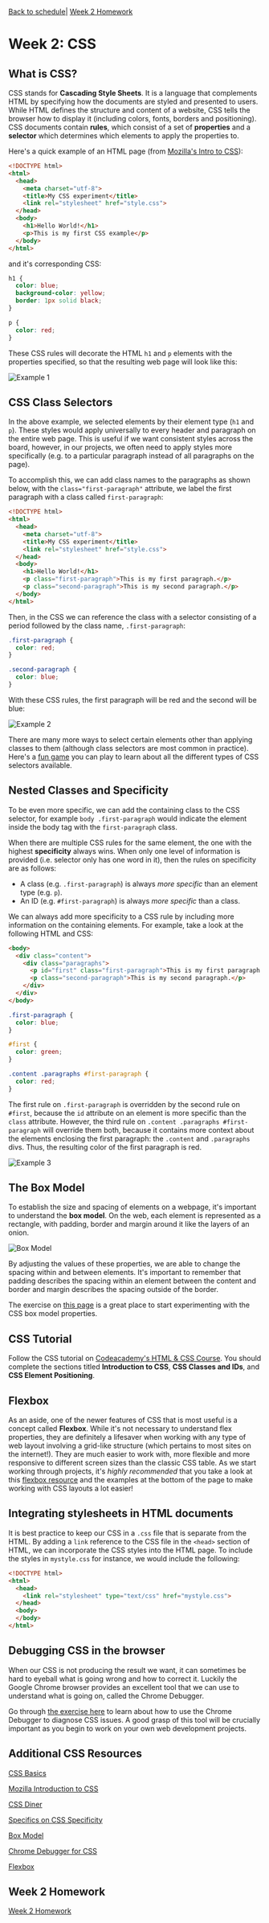 [Back to schedule](../schedule.md)| [Week 2 Homework](../homeworks/02.md)

# Week 2: CSS

## What is CSS?

CSS stands for **Cascading Style Sheets**. It is a language that complements HTML by specifying how the documents are styled and presented to users. While HTML defines the structure and content of a website, CSS tells the browser how to display it (including colors, fonts, borders and positioning). CSS documents contain **rules**, which consist of a set of **properties** and a **selector** which determines which elements to apply the properties to.

Here's a quick example of an HTML page (from [Mozilla's Intro to CSS](https://developer.mozilla.org/en-US/docs/Learn/CSS/Introduction_to_CSS)):

```html
<!DOCTYPE html>
<html>
  <head>
    <meta charset="utf-8">
    <title>My CSS experiment</title>
    <link rel="stylesheet" href="style.css">
  </head>
  <body>
    <h1>Hello World!</h1>
    <p>This is my first CSS example</p>
  </body>
</html>
```

and it's corresponding CSS:

```css
h1 {
  color: blue;
  background-color: yellow;
  border: 1px solid black;
}

p {
  color: red;
}
```

These CSS rules will decorate the HTML `h1` and `p` elements with the properties specified, so that the resulting web page will look like this:

![Example 1](https://raw.githubusercontent.com/michelleshu/web-development/master/images/02/example1.png)

## CSS Class Selectors

In the above example, we selected elements by their element type (`h1` and `p`). These styles would apply universally to every header and paragraph on the entire web page. This is useful if we want consistent styles across the board, however, in our projects, we often need to apply styles more specifically (e.g. to a particular paragraph instead of all paragraphs on the page).

To accomplish this, we can add class names to the paragraphs as shown below, with the `class="first-paragraph"` attribute, we label the first paragraph with a class called `first-paragraph`:

```html
<!DOCTYPE html>
<html>
  <head>
    <meta charset="utf-8">
    <title>My CSS experiment</title>
    <link rel="stylesheet" href="style.css">
  </head>
  <body>
    <h1>Hello World!</h1>
    <p class="first-paragraph">This is my first paragraph.</p>
    <p class="second-paragraph">This is my second paragraph.</p>
  </body>
</html>
```

Then, in the CSS we can reference the class with a selector consisting of a period followed by the class name, `.first-paragraph`:

```css
.first-paragraph {
  color: red;
}

.second-paragraph {
  color: blue;
}
```

With these CSS rules, the first paragraph will be red and the second will be blue:

![Example 2](https://raw.githubusercontent.com/michelleshu/web-development/master/images/02/example2.png)

There are many more ways to select certain elements other than applying classes to them (although class selectors are most common in practice). Here's a [fun game](https://flukeout.github.io/) you can play to learn about all the different types of CSS selectors available.

## Nested Classes and Specificity

To be even more specific, we can add the containing class to the CSS selector, for example `body .first-paragraph` would indicate the element inside the body tag with the `first-paragraph` class.

When there are multiple CSS rules for the same element, the one with the highest **specificity** always wins. When only one level of information is provided (i.e. selector only has one word in it), then the rules on specificity are as follows:
- A class (e.g. `.first-paragraph`) is always *more specific* than an element type (e.g. `p`).
- An ID (e.g. `#first-paragraph`) is always *more specific* than a class.

We can always add more specificity to a CSS rule by including more information on the containing elements. For example, take a look at the following HTML and CSS:

```html
<body>
  <div class="content">
    <div class="paragraphs">
      <p id="first" class="first-paragraph">This is my first paragraph.</p>
      <p class="second-paragraph">This is my second paragraph.</p>
    </div>
  </div>
</body>
```

```css
.first-paragraph {
  color: blue;
}

#first {
  color: green;
}

.content .paragraphs #first-paragraph {
  color: red;
}
```

The first rule on `.first-paragraph` is overridden by the second rule on `#first`, because the `id` attribute on an element is more specific than the `class` attribute. However, the third rule on `.content .paragraphs #first-paragraph` will override them both, because it contains more context about the elements enclosing the first paragraph: the `.content` and `.paragraphs` divs. Thus, the resulting color of the first paragraph is red.

![Example 3](https://raw.githubusercontent.com/michelleshu/web-development/master/images/02/example3.png)

## The Box Model

To establish the size and spacing of elements on a webpage, it's important to understand the **box model**. On the web, each element is represented as a rectangle, with padding, border and margin around it like the layers of an onion.

![Box Model](https://raw.githubusercontent.com/michelleshu/web-development/master/images/02/box-model.png)

By adjusting the values of these properties, we are able to change the spacing within and between elements. It's important to remember that padding describes the spacing within an element between the content and border and margin describes the spacing outside of the border.

The exercise on [this page](https://developer.mozilla.org/en-US/docs/Learn/CSS/Introduction_to_CSS/Box_model) is a great place to start experimenting with the CSS box model properties.

## CSS Tutorial

Follow the CSS tutorial on [Codeacademy's HTML & CSS Course](https://www.codecademy.com/en/tracks/web). You should complete the sections titled **Introduction to CSS**, **CSS Classes and IDs**, and **CSS Element Positioning**.

## Flexbox

As an aside, one of the newer features of CSS that is most useful is a concept called **Flexbox**. While it's not necessary to understand flex properties, they are definitely a lifesaver when working with any type of web layout involving a grid-like structure (which pertains to most sites on the internet!). They are much easier to work with, more flexible and more responsive to different screen sizes than the classic CSS table. As we start working through projects, it's *highly recommended* that you take a look at this [flexbox resource](https://css-tricks.com/snippets/css/a-guide-to-flexbox/) and the examples at the bottom of the page to make working with CSS layouts a lot easier!

## Integrating stylesheets in HTML documents

It is best practice to keep our CSS in a `.css` file that is separate from the HTML. By adding a `link` reference to the CSS file in the `<head>` section of HTML, we can incorporate the CSS styles into the HTML page. To include the styles in `mystyle.css` for instance, we would include the following:

```html
<!DOCTYPE html>
<html>
  <head>
    <link rel="stylesheet" type="text/css" href="mystyle.css">
  </head>
  <body>
  </body>
</html>
```

## Debugging CSS in the browser

When our CSS is not producing the result we want, it can sometimes be hard to eyeball what is going wrong and how to correct it. Luckily the Google Chrome browser provides an excellent tool that we can use to understand what is going on, called the Chrome Debugger.

Go through [the exercise here](https://developers.google.com/web/tools/chrome-devtools/css/) to learn about how to use the Chrome Debugger to diagnose CSS issues. A good grasp of this tool will be crucially important as you begin to work on your own web development projects.

## Additional CSS Resources

[CSS Basics](http://www.cssbasics.com/)

[Mozilla Introduction to CSS](https://developer.mozilla.org/en-US/docs/Learn/CSS/Introduction_to_CSS)

[CSS Diner](https://flukeout.github.io/)

[Specifics on CSS Specificity](https://css-tricks.com/specifics-on-css-specificity/)

[Box Model](https://developer.mozilla.org/en-US/docs/Learn/CSS/Introduction_to_CSS/Box_model)

[Chrome Debugger for CSS](https://developers.google.com/web/tools/chrome-devtools/css/)

[Flexbox](https://css-tricks.com/snippets/css/a-guide-to-flexbox/)

## Week 2 Homework

[Week 2 Homework](../homeworks/02.md)
